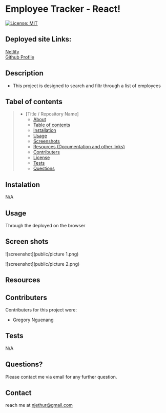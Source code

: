 # Employee Tracker - React!

[![License: MIT](https://img.shields.io/badge/License-MIT-yellow.svg)](https://opensource.org/licenses/MIT)

## Deployed site Links:

[Netlify](https://vigorous-colden-5d798f.netlify.app/)  
[Github Profile](https://github.com/nguenang7)

  ## Description 
  * This project is designed to search and filtr through a list of employees
  
  ## Tabel of contents


> * [Title / Repository Name]
>   * [About](#about)
>   * [Table of contents](#tabel-of-contents)
>   * [Installation](#installation)
>   * [Usage](#usage)
>   * [Screenshots](#sceenshots)
>   * [Resources (Documentation and other links)](#resources)
>   * [Contributers](#contributers)
>   * [License](#license)
>   * [Tests](#tests)
>   * [Questions](#questions)



## Instalation

N/A



## Usage

 Through the deployed on the browser




## Screen shots

![screenshot](public/picture 1.png)

![screenshot](public/picture 2.png)


## Resources


## Contributers
Contributers for this project were:

- Gregory Nguenang


## Tests

N/A

## Questions?
Please contact me via email for any further question.

## Contact
reach me at njethur@gmail.com
